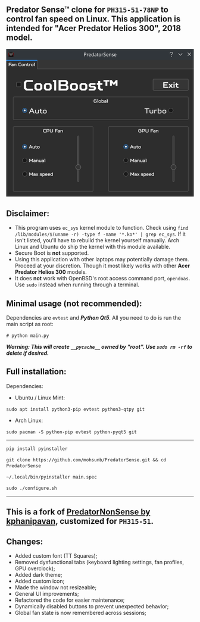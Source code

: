 ## Predator Sense™ clone for ```PH315-51-78NP``` to control fan speed on Linux. This application is intended for "Acer Predator Helios 300", 2018 model.
![Predator Sense](demo.png)

## Disclaimer:
* This program uses ```ec_sys``` kernel module to function. Check using ```find /lib/modules/$(uname -r) -type f -name '*.ko*' | grep ec_sys```. If it isn't listed, you'll have to rebuild the kernel yourself manually. Arch Linux and Ubuntu do ship the kernel with this module available.
* Secure Boot is **not** supported.
* Using this application with other laptops may potentially damage them. Proceed at your discretion. Though it most likely works with other **Acer Predator Helios 300** models.
* It does **not** work with OpenBSD's root access command port, ```opendoas```. Use ```sudo``` instead when running through a terminal.

## Minimal usage (not recommended):
Dependencies are ```evtest``` and ***Python Qt5***.
All you need to do is run the main script as root:
```
# python main.py
```
***Warning: This will create ```__pycache__``` owned by "root". Use ```sudo rm -rf``` to delete if desired.***

## Full installation:
Dependencies:
* Ubuntu / Linux Mint:
```
sudo apt install python3-pip evtest python3-qtpy git
```
* Arch Linux:
```
sudo pacman -S python-pip evtest python-pyqt5 git
```
---
```
pip install pyinstaller
```
```
git clone https://github.com/mohsunb/PredatorSense.git && cd PredatorSense
```
```
~/.local/bin/pyinstaller main.spec
```
```
sudo ./configure.sh
```
---
## This is a fork of [PredatorNonSense by kphanipavan](https://github.com/kphanipavan/PredatorNonSense), customized for ```PH315-51```.

## Changes:
* Added custom font (TT Squares);
* Removed dysfunctional tabs (keyboard lighting settings, fan profiles, GPU overclock);
* Added dark theme;
* Added custom icon;
* Made the window not resizeable;
* General UI improvements;
* Refactored the code for easier maintenance;
* Dynamically disabled buttons to prevent unexpected behavior;
* Global fan state is now remembered across sessions;
